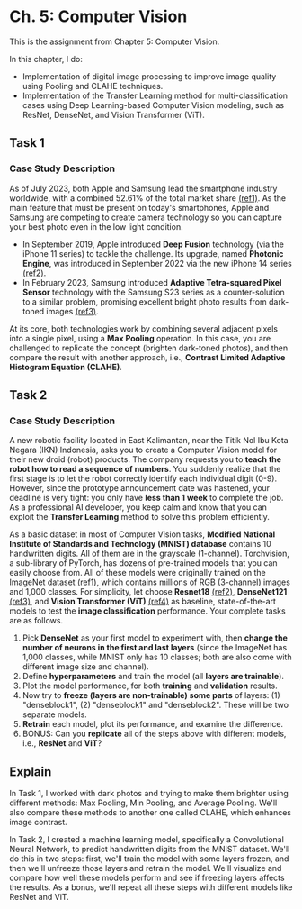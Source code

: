 # Ch. 5: Computer Vision
This is the assignment from Chapter 5: Computer Vision.

In this chapter, I do:
- Implementation of digital image processing to improve image quality using Pooling and CLAHE techniques.
- Implementation of the Transfer Learning method for multi-classification cases using Deep Learning-based Computer Vision modeling, such as ResNet, DenseNet, and Vision Transformer (ViT).

## Task 1
### Case Study Description
As of July 2023, both Apple and Samsung lead the smartphone industry worldwide, with a combined 52.61% of the total market share [(ref1)](https://www.oberlo.com/statistics/smartphone-market-share). As the main feature that must be present on today's smartphones, Apple and Samsung are competing to create camera technology so you can capture your best photo even in the low light condition.
- In September 2019, Apple introduced **Deep Fusion** technology (via the iPhone 11 series) to tackle the challenge. Its upgrade, named **Photonic Engine**, was introduced in September 2022 via the new iPhone 14 series [(ref2)](https://www.youtube.com/watch?v=ux6zXguiqxM&t=4784s&ab_channel=Apple).
- In February 2023, Samsung introduced **Adaptive Tetra-squared Pixel Sensor** technology with the Samsung S23 series as a counter-solution to a similar problem, promising excellent bright photo results from dark-toned images [(ref3)](https://www.youtube.com/watch?v=gUM2wYKdxDA&t=742s&ab_channel=Samsung).

At its core, both technologies work by combining several adjacent pixels into a single pixel, using a **Max Pooling** operation. In this case, you are challenged to replicate the concept (brighten dark-toned photos), and then compare the result with another approach, i.e., **Contrast Limited Adaptive Histogram Equation (CLAHE)**.

## Task 2
### Case Study Description
A new robotic facility located in East Kalimantan, near the Titik Nol Ibu Kota Negara (IKN) Indonesia, asks you to create a Computer Vision model for their new droid (robot) products. The company requests you to **teach the robot how to read a sequence of numbers**. You suddenly realize that the first stage is to let the robot correctly identify each individual digit (0-9). However, since the prototype announcement date was hastened, your deadline is very tight: you only have **less than 1 week** to complete the job. As a professional AI developer, you keep calm and know that you can exploit the **Transfer Learning** method to solve this problem efficiently.

As a basic dataset in most of Computer Vision tasks, **Modified National Institute of Standards and Technology (MNIST) database** contains 10 handwritten digits. All of them are in the grayscale (1-channel). Torchvision, a sub-library of PyTorch, has dozens of pre-trained models that you can easily choose from. All of these models were originally trained on the ImageNet dataset [(ref1)](https://www.image-net.org/download.php), which contains millions of RGB (3-channel) images and 1,000 classes. For simplicity, let choose **Resnet18** [(ref2)](https://www.cv-foundation.org/openaccess/content_cvpr_2016/papers/He_Deep_Residual_Learning_CVPR_2016_paper.pdf), **DenseNet121** [(ref3)](https://openaccess.thecvf.com/content_cvpr_2017/papers/Huang_Densely_Connected_Convolutional_CVPR_2017_paper.pdf), and **Vision Transformer (ViT)** [(ref4)](https://arxiv.org/pdf/2010.11929.pdf) as baseline, state-of-the-art models to test the **image classification** performance. Your complete tasks are as follows.

1. Pick **DenseNet** as your first model to experiment with, then **change the number of neurons in the first and last layers** (since the ImageNet has 1,000 classes, while MNIST only has 10 classes; both are also come with different image size and channel).
2. Define **hyperparameters** and train the model (all **layers are trainable**).
3. Plot the model performance, for both **training** and **validation** results.
4. Now try to **freeze (layers are non-trainable) some parts** of layers: (1) "denseblock1", (2) "denseblock1" and "denseblock2". These will be two separate models.
5. **Retrain** each model, plot its performance, and examine the difference.
6. BONUS: Can you **replicate** all of the steps above with different models, i.e., **ResNet** and **ViT**?

## Explain
In Task 1, I worked with dark photos and trying to make them brighter using different methods: Max Pooling, Min Pooling, and Average Pooling. We'll also compare these methods to another one called CLAHE, which enhances image contrast.

In Task 2, I created a machine learning model, specifically a Convolutional Neural Network, to predict handwritten digits from the MNIST dataset. We'll do this in two steps: first, we'll train the model with some layers frozen, and then we'll unfreeze those layers and retrain the model. We'll visualize and compare how well these models perform and see if freezing layers affects the results. As a bonus, we'll repeat all these steps with different models like ResNet and ViT.
